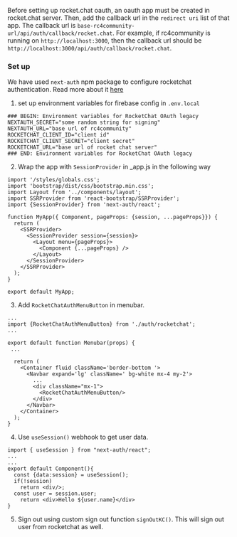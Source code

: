 
Before setting up rocket.chat oauth, an oauth app must be created in rocket.chat server. Then, add the callback url in the `redirect uri` list of that app. 
The callback url is `base-rc4community-url/api/auth/callback/rocket.chat`. For example, if rc4community is running on `http://localhost:3000`, then the callback url should be `http://localhost:3000/api/auth/callback/rocket.chat`.
### Set up
We have used `next-auth` npm package to configure rocketchat authentication. Read more about it [here](https://next-auth.js.org/)

1. set up environment variables for firebase config in `.env.local`

```
### BEGIN: Environment variables for RocketChat OAuth legacy
NEXTAUTH_SECRET="some random string for signing"
NEXTAUTH_URL="base url of rc4community"
ROCKETCHAT_CLIENT_ID="client id"
ROCKETCHAT_CLIENT_SECRET="client secret"
ROCKETCHAT_URL="base url of rocket chat server"
### END: Environment variables for RocketChat OAuth legacy
```

2. Wrap the app with `SessionProvider` in _app.js in the following way
```
import '/styles/globals.css';
import 'bootstrap/dist/css/bootstrap.min.css';
import Layout from '../components/layout';
import SSRProvider from 'react-bootstrap/SSRProvider';
import {SessionProvider} from 'next-auth/react';

function MyApp({ Component, pageProps: {session, ...pageProps}}) {
  return (
    <SSRProvider>
      <SessionProvider session={session}>
        <Layout menu={pageProps}>
          <Component {...pageProps} />
        </Layout>
      </SessionProvider>
    </SSRProvider>
  );
}

export default MyApp;

```
3. Add `RocketChatAuthMenuButton` in menubar.
```
...
import {RocketChatAuthMenuButton} from './auth/rocketchat';
...

export default function Menubar(props) {
 ...

  return (
    <Container fluid className='border-bottom '>
      <Navbar expand='lg' className=' bg-white mx-4 my-2'>
        ...
        <div className="mx-1">
          <RocketChatAuthMenuButton/>
        </div>
      </Navbar>
    </Container>
  );
}
```
4. Use `useSession()` webhook to get user data.
```
import { useSession } from "next-auth/react";
...
...
export default Component(){
  const {data:session} = useSession();
  if(!session)
    return <div/>;
  const user = session.user;
    return <div>Hello ${user.name}</div>
}
```
5. Sign out using custom sign out function `signOutKC()`. This will sign out user from rocketchat as well.
